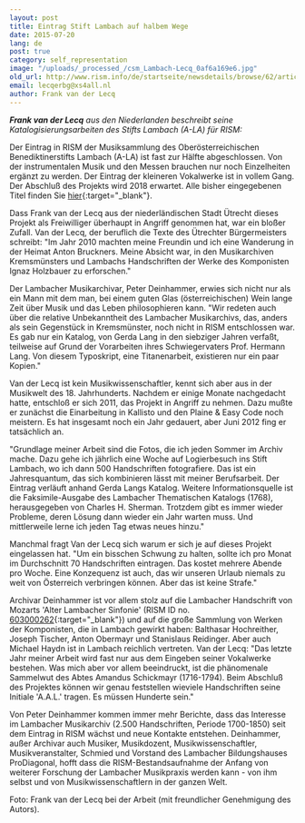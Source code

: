 ```yaml
---
layout: post
title: Eintrag Stift Lambach auf halbem Wege
date: 2015-07-20
lang: de
post: true
category: self_representation
image: "/uploads/_processed_/csm_Lambach-Lecq_0af6a169e6.jpg"
old_url: http://www.rism.info/de/startseite/newsdetails/browse/62/article/64/work-on-lambach-abbey-halfway-done.html
email: lecqerbg@xs4all.nl
author: Frank van der Lecq
---
```



**_Frank van der Lecq_** _aus den Niederlanden beschreibt seine Katalogisierungsarbeiten des Stifts Lambach (A-LA) für RISM:_

Der Eintrag in RISM der Musiksammlung des Oberösterreichischen Benediktinerstifts Lambach (A-LA) ist fast zur Hälfte abgeschlossen. Von der instrumentalen Musik und den Messen brauchen nur noch Einzelheiten ergänzt zu werden. Der Eintrag der kleineren Vokalwerke ist in vollem Gang. Der Abschluß des Projekts wird 2018 erwartet. Alle bisher eingegebenen Titel finden Sie [hier](https://opac.rism.info/search?View=rism&siglum=A-LA){:target="_blank"}.

Dass Frank van der Lecq aus der niederländischen Stadt Ütrecht dieses Projekt als Freiwilliger überhaupt in Angriff genommen hat, war ein bloßer Zufall. Van der Lecq, der beruflich die Texte des Ütrechter Bürgermeisters schreibt: "Im Jahr 2010 machten meine Freundin und ich eine Wanderung in der Heimat Anton Bruckners. Meine Absicht war, in den Musikarchiven Kremsmünsters und Lambachs Handschriften der Werke des Komponisten Ignaz Holzbauer zu erforschen."

Der Lambacher Musikarchivar, Peter Deinhammer, erwies sich nicht nur als ein Mann mit dem man, bei einem guten Glas (österreichischen) Wein lange Zeit über Musik und das Leben philosophieren kann. "Wir redeten auch über die relative Unbekanntheit des Lambacher Musikarchivs, das, anders als sein Gegenstück in Kremsmünster, noch nicht in RISM entschlossen war. Es gab nur ein Katalog, von Gerda Lang in den siebziger Jahren verfaßt, teilweise auf Grund der Vorarbeiten ihres Schwiegervaters Prof. Hermann Lang. Von diesem Typoskript, eine Titanenarbeit, existieren nur ein paar Kopien."

Van der Lecq ist kein Musikwissenschaftler, kennt sich aber aus in der Musikwelt des 18. Jahrhunderts. Nachdem er einige Monate nachgedacht hatte, entschloß er sich 2011, das Projekt in Angriff zu nehmen. Dazu mußte er zunächst die Einarbeitung in Kallisto und den Plaine & Easy Code noch meistern. Es hat insgesamt noch ein Jahr gedauert, aber Juni 2012 fing er tatsächlich an.

"Grundlage meiner Arbeit sind die Fotos, die ich jeden Sommer im Archiv mache. Dazu gehe ich jährlich eine Woche auf Logierbesuch ins Stift Lambach, wo ich dann 500 Handschriften fotografiere. Das ist ein Jahresquantum, das sich kombinieren lässt mit meiner Berufsarbeit. Der Eintrag verläuft anhand Gerda Langs Katalog. Weitere Informationsquelle ist die Faksimile-Ausgabe des Lambacher Thematischen Katalogs (1768), herausgegeben von Charles H. Sherman. Trotzdem gibt es immer wieder Probleme, deren Lösung dann wieder ein Jahr warten muss. Und mittlerweile lerne ich jeden Tag etwas neues hinzu."

Manchmal fragt Van der Lecq sich warum er sich je auf dieses Projekt eingelassen hat. "Um ein bisschen Schwung zu halten, sollte ich pro Monat im Durchschnitt 70 Handschriften eintragen. Das kostet mehrere Abende pro Woche. Eine Konzequenz ist auch, das wir unseren Urlaub niemals zu weit von Österreich verbringen können. Aber das ist keine Strafe."

Archivar Deinhammer ist vor allem stolz auf die Lambacher Handschrift von Mozarts 'Alter Lambacher Sinfonie' (RISM ID no. [603000262](https://opac.rism.info/search?id=603000262){:target="_blank"}) und auf die große Sammlung von Werken der Komponisten, die in Lambach gewirkt haben: Balthasar Hochreither, Joseph Tischer, Anton Obermayr und Stanislaus Reidinger. Aber auch Michael Haydn ist in Lambach reichlich vertreten. Van der Lecq: "Das letzte Jahr meiner Arbeit wird fast nur aus dem Eingeben seiner Vokalwerke bestehen. Was mich aber vor allem beeindruckt, ist die phänomenale Sammelwut des Abtes Amandus Schickmayr (1716-1794). Beim Abschluß des Projektes können wir genau feststellen wieviele Handschriften seine Initiale 'A.A.L.' tragen. Es müssen Hunderte sein."

Von Peter Deinhammer kommen immer mehr Berichte, dass das Interesse im Lambacher Musikarchiv (2.500 Handschriften, Periode 1700-1850) seit dem Eintrag in RISM wächst und neue Kontakte entstehen. Deinhammer, außer Archivar auch Musiker, Musikdozent, Musikwissenschaftler, Musikveranstalter, Schmied und Vorstand des Lambacher Bildungshauses ProDiagonal, hofft dass die RISM-Bestandsaufnahme der Anfang von weiterer Forschung der Lambacher Musikpraxis werden kann - von ihm selbst und von Musikwissenschaftlern in der ganzen Welt.

Foto: Frank van der Lecq bei der Arbeit (mit freundlicher Genehmigung des Autors).

<script type="text/javascript">var switchTo5x=true;</script><script type="text/javascript" src="http://w.sharethis.com/button/buttons.js"></script><script type="text/javascript">stLight.options({publisher: "9b601438-1ce1-49d8-bfd7-9cff5df54c17", doNotHash: false, doNotCopy: false, hashAddressBar: false});</script>